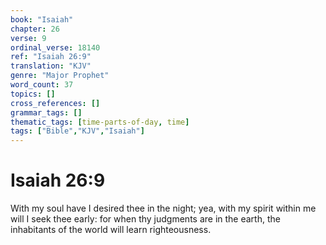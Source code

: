 ```yaml
---
book: "Isaiah"
chapter: 26
verse: 9
ordinal_verse: 18140
ref: "Isaiah 26:9"
translation: "KJV"
genre: "Major Prophet"
word_count: 37
topics: []
cross_references: []
grammar_tags: []
thematic_tags: [time-parts-of-day, time]
tags: ["Bible","KJV","Isaiah"]
---
```


# Isaiah 26:9

With my soul have I desired thee in the night; yea, with my spirit within me will I seek thee early: for when thy judgments are in the earth, the inhabitants of the world will learn righteousness.
